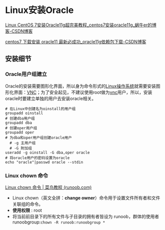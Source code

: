 # Linux安装Oracle
[Linux CentOS 7安装Oracle11g超完美教程_centos7安装oracle11g_蜗牛er的博客-CSDN博客](https://blog.csdn.net/qq_37768368/article/details/121384247)

[centos7 下载安装 oracle11 最新必成功_oracle11g依赖包下载-CSDN博客](https://blog.csdn.net/secretWHD/article/details/117847099)
## 安装细节
### Oracle用户组建立
Oracle的安装需要图形化界面，所以身为命令形式的[Linux操作系统](https://baike.baidu.com/item/Linux)就需要安装图形化界面：[VNC](https://baike.baidu.com/item/VNC/2906305?fr=aladdin)；为了安全起见，不建议使用root做为[vnc](https://so.csdn.net/so/search?q=vnc&spm=1001.2101.3001.7020)用户，所以，安装oracle时要建立单独的用户去安装oracle相关。
```Linux
# 在Linux中创建名为oinstall的用户组
groupadd oinstall
# 创建dba用户组
groupadd dba
# 创建oper用户组
groupadd oper
# 为dba和oper用户组创建oracle用户
  # -g 主用户组
  # -G 附加组
useradd -g oinstall -G dba,oper oracle
# 将oracle用户的密码设置为oracle
echo "oracle"|passwd oracle --stdin
```
### Linux chown 命令
[Linux chown 命令 | 菜鸟教程 (runoob.com)](https://www.runoob.com/linux/linux-comm-chown.html)
- Linux chown（英文全拼：**change owner**）命令用于设置文件所有者和文件关联组的命令。
- **使用权限** : root
- 将当前前目录下的所有文件与子目录的拥有者皆设为 runoob，群体的使用者 runoobgroup:```chown -R runoob:runoobgroup * ```
